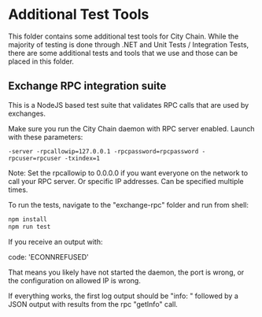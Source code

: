 # Additional Test Tools

This folder contains some additional test tools for City Chain. While the majority of testing is done through .NET and Unit Tests / Integration Tests, there are some additional tests and tools that we use and those can be placed in this folder.

## Exchange RPC integration suite

This is a NodeJS based test suite that validates RPC calls that are used by exchanges.

Make sure you run the City Chain daemon with RPC server enabled. Launch with these parameters:

```
-server -rpcallowip=127.0.0.1 -rpcpassword=rpcpassword -rpcuser=rpcuser -txindex=1
```

Note: Set the rpcallowip to 0.0.0.0 if you want everyone on the network to call your RPC server. Or specific IP addresses. Can be specified multiple times.

To run the tests, navigate to the "exchange-rpc" folder and run from shell:

```sh
npm install
npm run test
```

If you receive an output with:

code: 'ECONNREFUSED'

That means you likely have not started the daemon, the port is wrong, or the configuration on allowed IP is wrong.

If everything works, the first log output should be "info: " followed by a JSON output with results from the rpc "getInfo" call.

